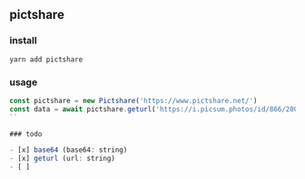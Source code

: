 ## pictshare

### install

```
yarn add pictshare
```

### usage

```js
const pictshare = new Pictshare('https://www.pictshare.net/')
const data = await pictshare.geturl('https://i.picsum.photos/id/866/200/300.jpg?hmac=rcadCENKh4rD6MAp6V_ma-AyWv641M4iiOpe1RyFHeI')
``

### todo

- [x] base64 (base64: string)
- [x] geturl (url: string) 
- [ ] 